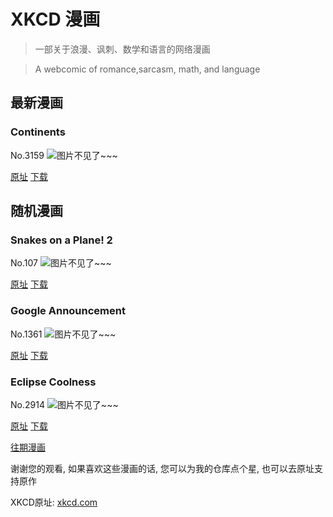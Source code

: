 # XKCD 漫画


> 一部关于浪漫、讽刺、数学和语言的网络漫画

> A webcomic of romance,sarcasm, math, and language


## 最新漫画
### Continents
No.3159
![图片不见了~~~](https://imgs.xkcd.com/comics/continents.png)

[原址](https://xkcd.com//3159) [下载](https://imgs.xkcd.com/comics/continents.png)



## 随机漫画
### Snakes on a Plane! 2
No.107
![图片不见了~~~](https://imgs.xkcd.com/comics/snakes_on_a_plane_2.jpg)

[原址](https://xkcd.com//107) [下载](https://imgs.xkcd.com/comics/snakes_on_a_plane_2.jpg)



### Google Announcement
No.1361
![图片不见了~~~](https://imgs.xkcd.com/comics/google_announcement.png)

[原址](https://xkcd.com//1361) [下载](https://imgs.xkcd.com/comics/google_announcement.png)



### Eclipse Coolness
No.2914
![图片不见了~~~](https://imgs.xkcd.com/comics/eclipse_coolness.png)

[原址](https://xkcd.com//2914) [下载](https://imgs.xkcd.com/comics/eclipse_coolness.png)



[往期漫画](image/)

谢谢您的观看, 如果喜欢这些漫画的话, 
您可以为我的仓库点个星, 也可以去原址支持原作

XKCD原址: [xkcd.com](https://xkcd.com)

